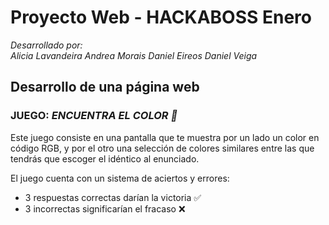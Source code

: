 # Proyecto Web - HACKABOSS Enero

*Desarrollado por:*  
*Alicia Lavandeira*
*Andrea Morais*
*Daniel Eireos*
*Daniel Veiga*


## Desarrollo de una página web  
### JUEGO: *ENCUENTRA EL COLOR 🎨*  

Este juego consiste en una pantalla que te muestra por un lado un color en código RGB, y por el otro una selección de colores similares entre las que tendrás que escoger el idéntico al enunciado.   

El juego cuenta con un sistema de aciertos y errores:
* 3 respuestas correctas darían la victoria ✅
* 3 incorrectas significarían el fracaso ❌
